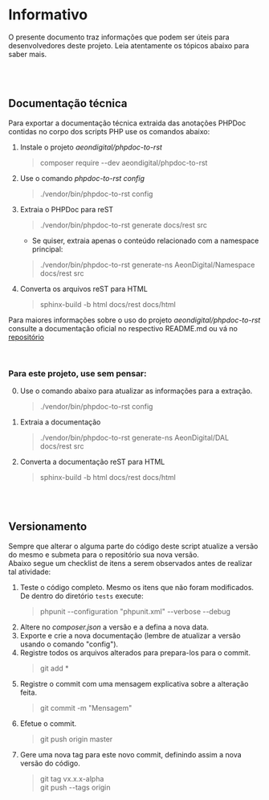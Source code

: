  Informativo
==============

O presente documento traz informações que podem ser úteis para desenvolvedores deste projeto. Leia atentamente os tópicos abaixo para saber mais.


&nbsp;  
&nbsp;  


## Documentação técnica

Para exportar a documentação técnica extraida das anotações PHPDoc contidas no corpo dos scripts PHP use os comandos abaixo:

1. Instale o projeto *aeondigital/phpdoc-to-rst*
   > composer require --dev aeondigital/phpdoc-to-rst

2. Use o comando *phpdoc-to-rst config*
   > ./vendor/bin/phpdoc-to-rst config

3. Extraia o PHPDoc para reST
   > ./vendor/bin/phpdoc-to-rst generate docs/rest src

   - Se quiser, extraia apenas o conteúdo relacionado com a namespace principal:
   > ./vendor/bin/phpdoc-to-rst generate-ns AeonDigital/Namespace docs/rest src 

4. Converta os arquivos reST para HTML
   > sphinx-build -b html docs/rest docs/html  


Para maiores informações sobre o uso do projeto *aeondigital/phpdoc-to-rst* consulte a documentação oficial no respectivo README.md ou vá no [repositório](https://github.com/AeonDigital/phpdoc-to-rst)

&nbsp;  

### Para este projeto, use sem pensar: 
0. Use o comando abaixo para atualizar as informações para a extração.
   > ./vendor/bin/phpdoc-to-rst config
1. Extraia a documentação
   > ./vendor/bin/phpdoc-to-rst generate-ns AeonDigital/DAL docs/rest src
2. Converta a documentação reST para HTML
   > sphinx-build -b html docs/rest docs/html  


&nbsp;  
&nbsp;  


## Versionamento
Sempre que alterar o alguma parte do código deste script atualize a versão do mesmo e submeta para o repositório sua nova versão.  
Abaixo segue um checklist de itens a serem observados antes de realizar tal atividade:  

1. Teste o código completo. Mesmo os itens que não foram modificados.  
   De dentro do diretório `tests` execute:
   > phpunit --configuration "phpunit.xml" --verbose --debug
2. Altere no *composer.json* a versão e a defina a nova data.
3. Exporte e crie a nova documentação (lembre de atualizar a versão usando o comando "config").
4. Registre todos os arquivos alterados para prepara-los para o commit.
   > git add *
5. Registre o commit com uma mensagem explicativa sobre a alteração feita.
   > git commit -m "Mensagem"
6. Efetue o commit.
   > git push origin master
7. Gere uma nova tag para este novo commit, definindo assim a nova versão do código.
   > git tag vx.x.x-alpha  
   > git push --tags origin

